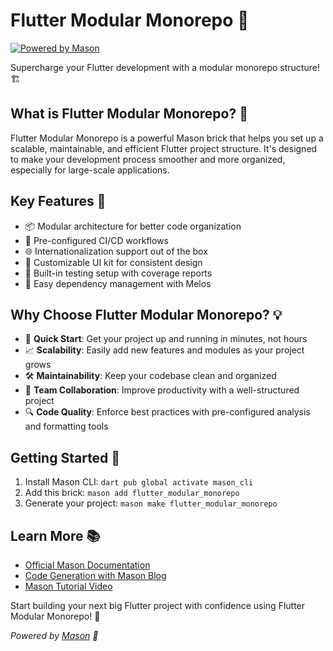 # Flutter Modular Monorepo 🚀

[![Powered by Mason](https://img.shields.io/endpoint?url=https%3A%2F%2Ftinyurl.com%2Fmason-badge)](https://github.com/felangel/mason)

Supercharge your Flutter development with a modular monorepo structure! 🏗️

## What is Flutter Modular Monorepo? 🤔

Flutter Modular Monorepo is a powerful Mason brick that helps you set up a scalable, maintainable, and efficient Flutter project structure. It's designed to make your development process smoother and more organized, especially for large-scale applications.

## Key Features 🌟

- 📦 Modular architecture for better code organization
- 🔧 Pre-configured CI/CD workflows
- 🌐 Internationalization support out of the box
- 🎨 Customizable UI kit for consistent design
- 🧪 Built-in testing setup with coverage reports
- 🔄 Easy dependency management with Melos

## Why Choose Flutter Modular Monorepo? 💡

- 🚀 **Quick Start**: Get your project up and running in minutes, not hours
- 📈 **Scalability**: Easily add new features and modules as your project grows
- 🛠️ **Maintainability**: Keep your codebase clean and organized
- 👥 **Team Collaboration**: Improve productivity with a well-structured project
- 🔍 **Code Quality**: Enforce best practices with pre-configured analysis and formatting tools

## Getting Started 🏁

1. Install Mason CLI: `dart pub global activate mason_cli`
2. Add this brick: `mason add flutter_modular_monorepo`
3. Generate your project: `mason make flutter_modular_monorepo`

## Learn More 📚

- [Official Mason Documentation](https://docs.brickhub.dev)
- [Code Generation with Mason Blog](https://verygood.ventures/blog/code-generation-with-mason)
- [Mason Tutorial Video](https://youtu.be/G4PTjA6tpTU)

Start building your next big Flutter project with confidence using Flutter Modular Monorepo! 💪

_Powered by [Mason](https://github.com/felangel/mason) 🧱_
